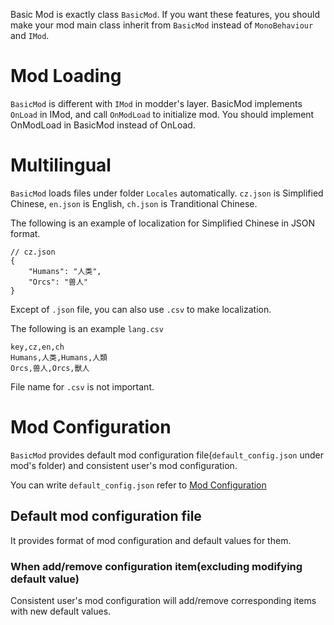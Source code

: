 Basic Mod is exactly class `BasicMod`. If you want these features, you should make your mod main class inherit from `BasicMod` instead of `MonoBehaviour` and `IMod`.

# Mod Loading

`BasicMod` is different with `IMod` in modder's layer. BasicMod implements `OnLoad` in IMod, and call `OnModLoad` to initialize mod. You should implement OnModLoad in BasicMod instead of OnLoad.

# Multilingual

`BasicMod` loads files under folder `Locales` automatically. `cz.json` is Simplified Chinese, `en.json` is English, `ch.json` is Tranditional Chinese.

The following is an example of localization for Simplified Chinese in JSON format.
```jsonc
// cz.json
{
    "Humans": "人类",
    "Orcs": "兽人"
}
```

Except of `.json` file, you can also use `.csv` to make localization.

The following is an example `lang.csv`
```csv
key,cz,en,ch
Humans,人类,Humans,人類
Orcs,兽人,Orcs,獸人
```

File name for `.csv` is not important.

# Mod Configuration

`BasicMod` provides default mod configuration file(`default_config.json` under mod's folder) and consistent user's mod configuration.

You can write `default_config.json` refer to [Mod Configuration](../BasicConcept/ModConfiguration.md)

## Default mod configuration file

It provides format of mod configuration and default values for them.

### When add/remove configuration item(excluding modifying default value)

Consistent user's mod configuration will add/remove corresponding items with new default values.